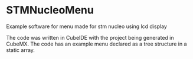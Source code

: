 # STMNucleoMenu
Example software for menu made for stm nucleo using lcd display

The code was written in CubeIDE with the project being generated in CubeMX. The code has an example menu declared as a tree structure in a static array.
